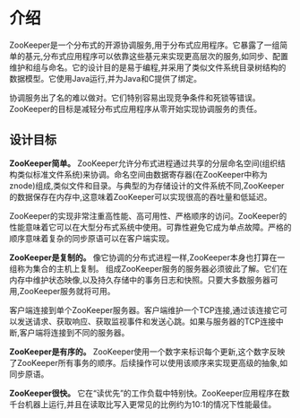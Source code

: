 # 介绍

ZooKeeper是一个分布式的开源协调服务,用于分布式应用程序。它暴露了一组简单的基元,分布式应用程序可以依靠这些基元来实现更高层次的服务,如同步、配置维护和组与命名。它的设计目的是易于编程,并采用了类似文件系统目录树结构的数据模型。它使用Java运行,并为Java和C提供了绑定。

协调服务出了名的难以做对。它们特别容易出现竞争条件和死锁等错误。ZooKeeper的目标是减轻分布式应用程序从零开始实现协调服务的责任。

## 设计目标

**ZooKeeper简单。** ZooKeeper允许分布式进程通过共享的分层命名空间(组织结构类似标准文件系统)来协调。命名空间由数据寄存器(在ZooKeeper中称为znode)组成,类似文件和目录。与典型的为存储设计的文件系统不同,ZooKeeper的数据保存在内存中,这意味着ZooKeeper可以实现很高的吞吐量和低延迟。

ZooKeeper的实现非常注重高性能、高可用性、严格顺序的访问。ZooKeeper的性能意味着它可以在大型分布式系统中使用。可靠性避免它成为单点故障。严格的顺序意味着复杂的同步原语可以在客户端实现。

**ZooKeeper是复制的。** 像它协调的分布式进程一样,ZooKeeper本身也打算在一组称为集合的主机上复制。
组成ZooKeeper服务的服务器必须彼此了解。它们在内存中维护状态映像,以及持久存储中的事务日志和快照。只要大多数服务器可用,ZooKeeper服务就将可用。

客户端连接到单个ZooKeeper服务器。客户端维护一个TCP连接,通过该连接它可以发送请求、获取响应、获取监视事件和发送心跳。如果与服务器的TCP连接中断,客户端将连接到不同的服务器。

**ZooKeeper是有序的。** ZooKeeper使用一个数字来标识每个更新,这个数字反映了ZooKeeper所有事务的顺序。后续操作可以使用该顺序来实现更高级的抽象,如同步原语。

**ZooKeeper很快。** 它在“读优先”的工作负载中特别快。ZooKeeper应用程序在数千台机器上运行,并且在读取比写入更常见的比例约为10:1的情况下性能最佳。